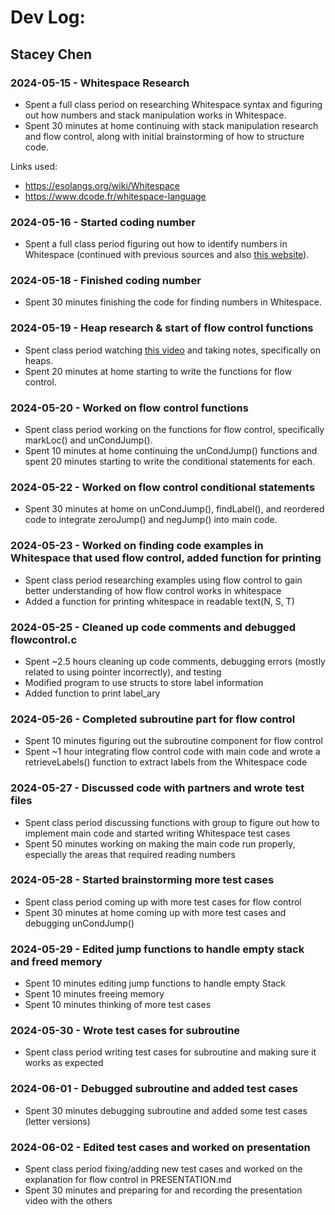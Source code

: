 # Dev Log:
## Stacey Chen
### 2024-05-15 - Whitespace Research
- Spent a full class period on researching Whitespace syntax and figuring out how numbers and stack manipulation works in Whitespace.
- Spent 30 minutes at home continuing with stack manipulation research and flow control, along with initial brainstorming of how to structure code.

Links used:
- https://esolangs.org/wiki/Whitespace
- https://www.dcode.fr/whitespace-language

### 2024-05-16 - Started coding number
- Spent a full class period figuring out how to identify numbers in Whitespace (continued with previous sources and also [this website](https://hackage.haskell.org/package/whitespace-0.4/src/docs/tutorial.html )).

### 2024-05-18 - Finished coding number
- Spent 30 minutes finishing the code for finding numbers in Whitespace.

### 2024-05-19 - Heap research & start of flow control functions
- Spent class period watching [this video](https://www.youtube.com/watch?v=O406bEHAOcc) and taking notes, specifically on heaps.
- Spent 20 minutes at home starting to write the functions for flow control.

### 2024-05-20 - Worked on flow control functions
- Spent class period working on the functions for flow control, specifically markLoc() and unCondJump().
- Spent 10 minutes at home continuing the unCondJump() functions and spent 20 minutes starting to write the conditional statements for each.

### 2024-05-22 - Worked on flow control conditional statements
- Spent 30 minutes at home on unCondJump(), findLabel(), and reordered code to integrate zeroJump() and negJump() into main code.

### 2024-05-23 - Worked on finding code examples in Whitespace that used flow control, added function for printing
- Spent class period researching examples using flow control to gain better understanding of how flow control works in whitespace
- Added a function for printing whitespace in readable text(N, S, T)

### 2024-05-25 - Cleaned up code comments and debugged flowcontrol.c
- Spent ~2.5 hours cleaning up code comments, debugging errors (mostly related to using pointer incorrectly), and testing
- Modified program to use structs to store label information
- Added function to print label_ary

### 2024-05-26 - Completed subroutine part for flow control
- Spent 10 minutes figuring out the subroutine component for flow control
- Spent ~1 hour integrating flow control code with main code and wrote a retrieveLabels() function to extract labels from the Whitespace code

### 2024-05-27 - Discussed code with partners and wrote test files
- Spent class period discussing functions with group to figure out how to implement main code and started writing Whitespace test cases
- Spent 50 minutes working on making the main code run properly, especially the areas that required reading numbers

### 2024-05-28 - Started brainstorming more test cases
- Spent class period coming up with more test cases for flow control
- Spent 30 minutes at home coming up with more test cases and debugging unCondJump()

### 2024-05-29 - Edited jump functions to handle empty stack and freed memory
- Spent 10 minutes editing jump functions to handle empty Stack
- Spent 10 minutes freeing memory
- Spent 10 minutes thinking of more test cases

### 2024-05-30 - Wrote test cases for subroutine
- Spent class period writing test cases for subroutine and making sure it works as expected

### 2024-06-01 - Debugged subroutine and added test cases
- Spent 30 minutes debugging subroutine and added some test cases (letter versions)

### 2024-06-02 - Edited test cases and worked on presentation
- Spent class period fixing/adding new test cases and worked on the explanation for flow control in PRESENTATION.md
- Spent 30 minutes and preparing for and recording the presentation video with the others
